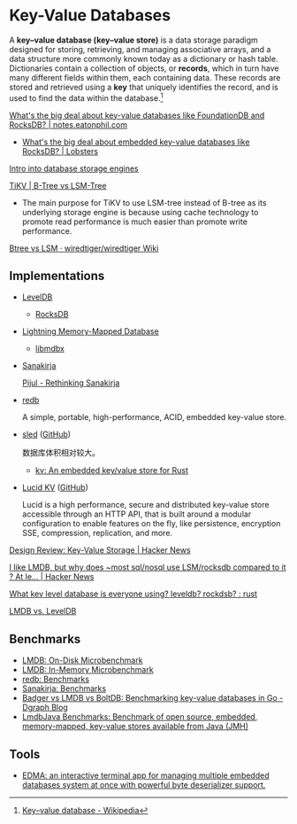 # Key-Value Databases
A **key–value database (key–value store)** is a data storage paradigm designed for storing, retrieving, and managing associative arrays, and a data structure more commonly known today as a dictionary or hash table. Dictionaries contain a collection of objects, or **records**, which in turn have many different fields within them, each containing data. These records are stored and retrieved using a **key** that uniquely identifies the record, and is used to find the data within the database.[^wiki]

[What's the big deal about key-value databases like FoundationDB and RocksDB? | notes.eatonphil.com](https://notes.eatonphil.com/whats-the-big-deal-about-key-value-databases.html)
- [What's the big deal about embedded key-value databases like RocksDB? | Lobsters](https://lobste.rs/s/avljlh/what_s_big_deal_about_embedded_key_value)

[Intro into database storage engines](https://sergeiturukin.com/2017/06/07/storage-engine-introduction.html)

[TiKV | B-Tree vs LSM-Tree](https://tikv.org/deep-dive/key-value-engine/b-tree-vs-lsm/)
- The main purpose for TiKV to use LSM-tree instead of B-tree as its underlying storage engine is because using cache technology to promote read performance is much easier than promote write performance.

[Btree vs LSM · wiredtiger/wiredtiger Wiki](https://github.com/wiredtiger/wiredtiger/wiki/Btree-vs-LSM)

## Implementations
- [LevelDB](DBMS/LevelDB/README.md)
  - [RocksDB](DBMS/LevelDB/RocksDB/README.md)
- [Lightning Memory-Mapped Database](DBMS/LMDB/README.md)
  - [libmdbx](DBMS/LMDB/libmdbx.md)
- [Sanakirja](https://docs.rs/sanakirja/)

  [Pijul - Rethinking Sanakirja](https://pijul.org/posts/2021-02-06-rethinking-sanakirja/)
- [redb](https://github.com/cberner/redb)

  A simple, portable, high-performance, ACID, embedded key-value store.
- [sled](https://sled.rs/) ([GitHub](https://github.com/spacejam/sled))

  数据库体积相对较大。
  - [kv: An embedded key/value store for Rust](https://github.com/zshipko/rust-kv)
- [Lucid KV](https://clintnetwork.gitbook.io/lucid/) ([GitHub](https://github.com/lucid-kv/lucid))

  Lucid is a high performance, secure and distributed key-value store accessible through an HTTP API, that is built around a modular configuration to enable features on the fly, like persistence, encryption SSE, compression, replication, and more.

[Design Review: Key-Value Storage | Hacker News](https://news.ycombinator.com/item?id=18410597)

[I like LMDB, but why does ~most sql/nosql use LSM/rocksdb compared to it ? At le... | Hacker News](https://news.ycombinator.com/item?id=18426233)

[What kev level database is everyone using? leveldb? rockdsb? : rust](https://www.reddit.com/r/rust/comments/fvudme/what_kev_level_database_is_everyone_using_leveldb/)

[LMDB vs. LevelDB](https://mozilla.github.io/firefox-browser-architecture/text/0017-lmdb-vs-leveldb.html)

## Benchmarks
- [LMDB: On-Disk Microbenchmark](https://web.archive.org/web/20141209233807/http://symas.com/mdb/ondisk/)
- [LMDB: In-Memory Microbenchmark](https://web.archive.org/web/20141209233002/http://symas.com/mdb/inmem/)
- [redb: Benchmarks](https://github.com/cberner/redb#benchmarks)
- [Sanakirja: Benchmarks](https://pijul.org/posts/2021-02-06-rethinking-sanakirja/#benchmarks)
- [Badger vs LMDB vs BoltDB: Benchmarking key-value databases in Go - Dgraph Blog](https://dgraph.io/blog/post/badger-lmdb-boltdb/)
- [LmdbJava Benchmarks: Benchmark of open source, embedded, memory-mapped, key-value stores available from Java (JMH)](https://github.com/lmdbjava/benchmarks)

## Tools
- [EDMA: an interactive terminal app for managing multiple embedded databases system at once with powerful byte deserializer support.](https://github.com/nomadiz/edma)


[^wiki]: [Key–value database - Wikipedia](https://en.wikipedia.org/wiki/Key%E2%80%93value_database)